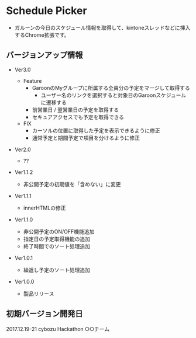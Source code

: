# Schedule Picker
- ガルーンの今日のスケジュール情報を取得して、kintoneスレッドなどに挿入するChrome拡張です。

## バージョンアップ情報

- Ver3.0
    - Feature
        - GaroonのMyグループに所属する全員分の予定をマージして取得する
            - ユーザー名のリンクを選択すると対象日のGaroonスケジュールに遷移する
        - 前営業日 / 翌営業日の予定を取得する
        - セキュアアクセスでも予定を取得できる
    - FIX
        - カーソルの位置に取得した予定を表示できるように修正
        - 通常予定と期間予定で項目を分けるように修正

- Ver2.0
    - ??

- Ver1.1.2
    - 非公開予定の初期値を「含めない」に変更
- Ver1.1.1
    - innerHTMLの修正
- Ver1.1.0
    - 非公開予定のON/OFF機能追加
    - 指定日の予定取得機能の追加
    - 終了時間でのソート処理追加
- Ver1.0.1
    - 繰返し予定のソート処理追加
- Ver1.0.0
    - 製品リリース

## 初期バージョン開発日
2017.12.19-21
cybozu Hackathon
○○チーム